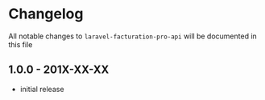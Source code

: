 # Changelog

All notable changes to `laravel-facturation-pro-api` will be documented in this file

## 1.0.0 - 201X-XX-XX

- initial release
